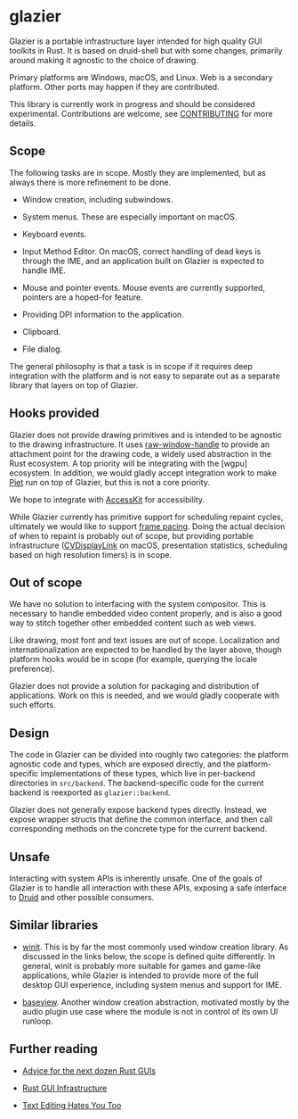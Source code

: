 # glazier

Glazier is a portable infrastructure layer intended for high quality GUI
toolkits in Rust. It is based on druid-shell but with some changes, primarily
around making it agnostic to the choice of drawing.

Primary platforms are Windows, macOS, and Linux. Web is a secondary platform.
Other ports may happen if they are contributed.

This library is currently work in progress and should be considered experimental.
Contributions are welcome, see [CONTRIBUTING](./CONTRIBUTING.md) for more details.

## Scope

The following tasks are in scope. Mostly they are implemented, but as always
there is more refinement to be done.

* Window creation, including subwindows.

* System menus. These are especially important on macOS.

* Keyboard events.

* Input Method Editor. On macOS, correct handling of dead keys is through the
IME, and an application built on Glazier is expected to handle IME.

* Mouse and pointer events. Mouse events are currently supported, pointers
are a hoped-for feature.

* Providing DPI information to the application.

* Clipboard.

* File dialog.

The general philosophy is that a task is in scope if it requires deep integration
with the platform and is not easy to separate out as a separate library that layers
on top of Glazier.

## Hooks provided

Glazier does not provide drawing primitives and is intended to be agnostic to
the drawing infrastructure. It uses [raw-window-handle] to provide an attachment
point for the drawing code, a widely used abstraction in the Rust ecosystem. A
top priority will be integrating with the [wgpu] ecosystem. In addition, we would
gladly accept integration work to make [Piet] run on top of Glazier, but this is
not a core priority.

We hope to integrate with [AccessKit] for accessibility.

While Glazier currently has primitive support for scheduling repaint cycles,
ultimately we would like to support [frame pacing]. Doing the actual decision
of when to repaint is probably out of scope, but providing portable infrastructure
([CVDisplayLink] on macOS, presentation statistics, scheduling based on high resolution
timers) is in scope.

## Out of scope

We have no solution to interfacing with the system compositor. This is necessary
to handle embedded video content properly, and is also a good way to stitch
together other embedded content such as web views.

Like drawing, most font and text issues are out of scope. Localization and
internationalization are expected to be handled by the layer above, though platform
hooks would be in scope (for example, querying the locale preference).

Glazier does not provide a solution for packaging and distribution of applications.
Work on this is needed, and we would gladly cooperate with such efforts.

## Design

The code in Glazier can be divided into roughly two categories: the
platform agnostic code and types, which are exposed directly, and the
platform-specific implementations of these types, which live in per-backend
directories in `src/backend`. The backend-specific code for the current
backend is reexported as `glazier::backend`.

Glazier does not generally expose backend types directly. Instead, we
expose wrapper structs that define the common interface, and then call
corresponding methods on the concrete type for the current backend.

## Unsafe

Interacting with system APIs is inherently unsafe. One of the goals of
Glazier is to handle all interaction with these APIs, exposing
a safe interface to [Druid] and other possible consumers.

## Similar libraries

* [winit]. This is by far the most commonly used window creation library. As
discussed in the links below, the scope is defined quite differently. In general,
winit is probably more suitable for games and game-like applications, while Glazier
is intended to provide more of the full desktop GUI experience, including system
menus and support for IME.

* [baseview]. Another window creation abstraction, motivated mostly by the
audio plugin use case where the module is not in control of its own UI runloop.

## Further reading

* [Advice for the next dozen Rust GUIs](https://raphlinus.github.io/rust/gui/2022/07/15/next-dozen-guis.html)

* [Rust GUI Infrastructure](http://www.cmyr.net/blog/rust-gui-infra.html)

* [Text Editing Hates You Too](https://lord.io/text-editing-hates-you-too/)


[druid]: https://github.com/linebender/druid
[winit]: https://github.com/rust-windowing/winit
[baseview]: https://github.com/RustAudio/baseview
[raw-window-handle]: https://github.com/rust-windowing/raw-window-handle
[AccessKit]: https://github.com/AccessKit/accesskit
[frame pacing]: https://raphlinus.github.io/ui/graphics/gpu/2021/10/22/swapchain-frame-pacing.html
[CVDisplayLink]: https://developer.apple.com/documentation/corevideo/cvdisplaylink
[Piet]: https://github.com/linebender/piet
